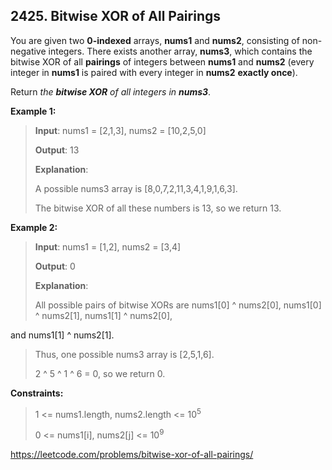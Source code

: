 ## 2425. Bitwise XOR of All Pairings

You are given two **0-indexed** arrays, **nums1** and **nums2**, consisting of non-negative integers. There exists another array, **nums3**, which contains the bitwise XOR of all **pairings** of integers between **nums1** and **nums2** (every integer in **nums1** is paired with every integer in **nums2** **exactly once**).

Return _the **bitwise XOR** of all integers in **nums3**_.

**Example 1:**
>
>**Input**: nums1 = [2,1,3], nums2 = [10,2,5,0]
>
>**Output**: 13
>
>**Explanation**:
>
>A possible nums3 array is [8,0,7,2,11,3,4,1,9,1,6,3].
>
>The bitwise XOR of all these numbers is 13, so we return 13.

**Example 2:**
>
>**Input**: nums1 = [1,2], nums2 = [3,4]
>
>**Output**: 0
>
>**Explanation**:
>
>All possible pairs of bitwise XORs are nums1[0] ^ nums2[0], nums1[0] ^ nums2[1], nums1[1] ^ nums2[0],
>
and nums1[1] ^ nums2[1].
>
>Thus, one possible nums3 array is [2,5,1,6].
>
>2 ^ 5 ^ 1 ^ 6 = 0, so we return 0.

**Constraints:**
>
>1 <= nums1.length, nums2.length <= 10<sup>5</sup>
>
>0 <= nums1[i], nums2[j] <= 10<sup>9</sup>

https://leetcode.com/problems/bitwise-xor-of-all-pairings/